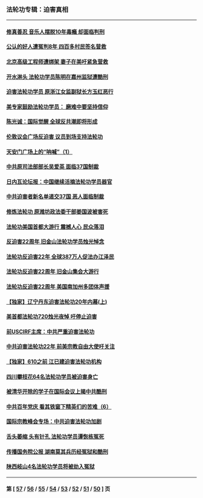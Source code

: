 ### 法轮功专辑：迫害真相
---
#### [修真善忍 音乐人摆脱10年毒瘾 却面临判刑](../../pages/nf4379/n13110899.md?07250430) 
#### [公认的好人遭冤判8年 四百多村民签名营救](../../pages/nf4379/n13110666.md?07250430) 
#### [北京高级工程师遭绑架 妻子在美吁紧急营救](../../pages/nf4379/n13110809.md?07250430) 
#### [开水淋头 法轮功学员陈明在嘉州监狱遭酷刑](../../pages/nf4379/n13110233.md?07250430) 
#### [迫害法轮功学员 原浙江女监副狱长方玉红恶行](../../pages/nf4379/n13104344.md?07250430) 
#### [美专家鼓励法轮功学员： 磨难中要坚持信仰](../../pages/nf4379/n13108359.md?07250430) 
#### [陈光诚：国际觉醒 全球反共潮即将形成](../../pages/nf4379/n13108247.md?07250430) 
#### [伦敦议会广场反迫害 议员到场支持法轮功](../../pages/nf4379/n13107603.md?07250430) 
#### [天安门广场上的“呐喊”（1）](../../pages/nf4379/n13105277.md?07250430) 
#### [中共原司法部部长吴爱英 面临37国制裁](../../pages/nf4379/n13105023.md?07250430) 
#### [日内瓦论坛报：中国继续活摘法轮功学员器官](../../pages/nf4379/n13105195.md?07250430) 
#### [中共迫害者新名单递交37国 恶人面临制裁](../../pages/nf4379/n13102367.md?07250430) 
#### [修炼法轮功 原潍坊政法委干部姜国波被害死](../../pages/nf4379/n13101662.md?07250430) 
#### [法轮功美国首都大游行 震撼人心 民众落泪](../../pages/nf4379/n13097879.md?07250430) 
#### [反迫害22周年 旧金山法轮功学员烛光悼念](../../pages/nf4379/n13098161.md?07250430) 
#### [法轮功反迫害22年 全球387万人促法办江泽民](../../pages/nf4379/n13093175.md?07250430) 
#### [法轮功反迫害22周年 旧金山集会大游行](../../pages/nf4379/n13096773.md?07250430) 
#### [法轮功反迫害22周年 美国南加州多团体声援](../../pages/nf4379/n13096953.md?07250430) 
#### [【独家】辽宁丹东迫害法轮功20年内幕(上)](../../pages/nf4379/n13089103.md?07250430) 
#### [美首都法轮功720烛光夜悼 吁停止迫害](../../pages/nf4379/n13095574.md?07250430) 
#### [前USCIRF主席：中共严重迫害法轮功](../../pages/nf4379/n13093171.md?07250430) 
#### [中共迫害法轮功22年 前美宗教自由大使吁关注](../../pages/nf4379/n13092202.md?07250430) 
#### [【独家】610之前 江已建迫害法轮功机构](../../pages/nf4379/n13072624.md?07250430) 
#### [四川攀枝花64名法轮功学员被迫害身亡](../../pages/nf4379/n13088746.md?07250430) 
#### [被清华开除的学子在国际会议上揭中共酷刑](../../pages/nf4379/n13089044.md?07250430) 
#### [中共百年党庆 看其铁窗下精英们的苦难（6）](../../pages/nf4379/n13088181.md?07250430) 
#### [国际宗教峰会专场：中共迫害法轮功加剧](../../pages/nf4379/n13088279.md?07250430) 
#### [舌头萎缩 头有针孔 法轮功学员谭恢栋冤死](../../pages/nf4379/n13086928.md?07250430) 
#### [传播国务院公报 湖南莫其兵历经冤狱和酷刑](../../pages/nf4379/n13084962.md?07250430) 
#### [陕西岐山4名法轮功学员将被劫入冤狱](../../pages/nf4379/n13083690.md?07250430) 

---
#### 第 [ [57](./57.md?07250430) / [56](./56.md?07250430) / [55](./55.md?07250430) / [54](./54.md?07250430) / [53](./53.md?07250430) / [52](./52.md?07250430) / [51](./51.md?07250430) / [50](./50.md?07250430) ] 页
